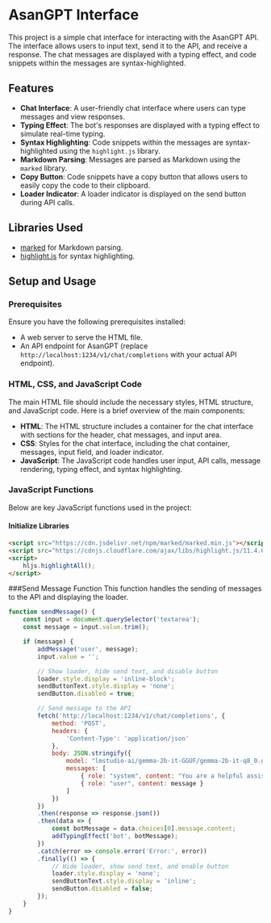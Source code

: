 # AsanGPT Interface

This project is a simple chat interface for interacting with the AsanGPT API. The interface allows users to input text, send it to the API, and receive a response. The chat messages are displayed with a typing effect, and code snippets within the messages are syntax-highlighted.

## Features

- **Chat Interface**: A user-friendly chat interface where users can type messages and view responses.
- **Typing Effect**: The bot's responses are displayed with a typing effect to simulate real-time typing.
- **Syntax Highlighting**: Code snippets within the messages are syntax-highlighted using the `highlight.js` library.
- **Markdown Parsing**: Messages are parsed as Markdown using the `marked` library.
- **Copy Button**: Code snippets have a copy button that allows users to easily copy the code to their clipboard.
- **Loader Indicator**: A loader indicator is displayed on the send button during API calls.

## Libraries Used

- [marked](https://github.com/markedjs/marked) for Markdown parsing.
- [highlight.js](https://github.com/highlightjs/highlight.js) for syntax highlighting.

## Setup and Usage

### Prerequisites

Ensure you have the following prerequisites installed:

- A web server to serve the HTML file.
- An API endpoint for AsanGPT (replace `http://localhost:1234/v1/chat/completions` with your actual API endpoint).

### HTML, CSS, and JavaScript Code

The main HTML file should include the necessary styles, HTML structure, and JavaScript code. Here is a brief overview of the main components:

- **HTML**: The HTML structure includes a container for the chat interface with sections for the header, chat messages, and input area.
- **CSS**: Styles for the chat interface, including the chat container, messages, input field, and loader indicator.
- **JavaScript**: The JavaScript code handles user input, API calls, message rendering, typing effect, and syntax highlighting.

### JavaScript Functions

Below are key JavaScript functions used in the project:

#### Initialize Libraries
```html
<script src="https://cdn.jsdelivr.net/npm/marked/marked.min.js"></script>
<script src="https://cdnjs.cloudflare.com/ajax/libs/highlight.js/11.4.0/highlight.min.js"></script>
<script>
    hljs.highlightAll();
</script>
```

###Send Message Function
This function handles the sending of messages to the API and displaying the loader.

```javascript
function sendMessage() {
    const input = document.querySelector('textarea');
    const message = input.value.trim();

    if (message) {
        addMessage('user', message);
        input.value = '';

        // Show loader, hide send text, and disable button
        loader.style.display = 'inline-block';
        sendButtonText.style.display = 'none';
        sendButton.disabled = true;

        // Send message to the API
        fetch('http://localhost:1234/v1/chat/completions', {
            method: 'POST',
            headers: {
                'Content-Type': 'application/json'
            },
            body: JSON.stringify({
                model: "lmstudio-ai/gemma-2b-it-GGUF/gemma-2b-it-q8_0.gguf",
                messages: [
                    { role: "system", content: "You are a helpful assistant." },
                    { role: "user", content: message }
                ]
            })
        })
        .then(response => response.json())
        .then(data => {
            const botMessage = data.choices[0].message.content;
            addTypingEffect('bot', botMessage);
        })
        .catch(error => console.error('Error:', error))
        .finally(() => {
            // Hide loader, show send text, and enable button
            loader.style.display = 'none';
            sendButtonText.style.display = 'inline';
            sendButton.disabled = false;
        });
    }
}
```


